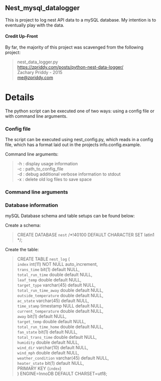 ## Nest_mysql_datalogger

This is project to log nest API data to a mySQL database.  My intention is to eventually play with the data.

#### Credit Up-Front

By far, the majority of this project was scavenged from the following project:
> nest_data_logger.py  
> https://zpriddy.com/posts/python-nest-data-logger/  
> Zachary Priddy - 2015  
> me@zpriddy.com  


# Details 

The python script can be executed one of two ways: using a config file or with command line arguments.

### Config file

The script can be executed using nest_config.py, which reads in a config file, which has a format laid out in the projects info.config.example.  

Command line arguments:
> -h : display usage information  
> -c : path_to_config_file  
> -d : debug additional verbose information to stdout  
> -x : delete old log files to save space  

### Command line arguments


### Database information
mySQL Database schema and table setups can be found below:

Create a schema:
>CREATE DATABASE `nest` /*!40100 DEFAULT CHARACTER SET latin1 */;

Create the table:
>CREATE TABLE `nest_log` (  
>  `index` int(11) NOT NULL auto_increment,  
>  `trans_time` bit(1) default NULL,  
>  `total_run_time` double default NULL,  
>  `leaf_temp` double default NULL,  
>  `target_type` varchar(45) default NULL,  
>  `total_run_time_away` double default NULL,  
>  `outside_temperature` double default NULL,  
>  `ac_state` varchar(45) default NULL,  
>  `time_stamp` timestamp NULL default NULL,  
>  `current_temperature` double default NULL,  
>  `away` bit(1) default NULL,  
>  `target_temp` double default NULL,  
>  `total_run_time_home` double default NULL,  
>  `fan_state` bit(1) default NULL,  
>  `total_trans_time` double default NULL,  
>  `humidity` double default NULL,  
>  `wind_dir` varchar(10) default NULL,  
>  `wind_mph` double default NULL,  
>  `weather_condition` varchar(45) default NULL,  
>  `heater_state` bit(1) default NULL,  
>  PRIMARY KEY  (`index`)  
>) ENGINE=InnoDB DEFAULT CHARSET=utf8;  



